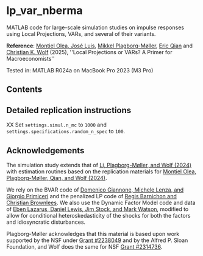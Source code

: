 # lp_var_nberma

MATLAB code for large-scale simulation studies on impulse responses using Local Projections, VARs, and several of their variants.

**Reference**: [Montiel Olea, José Luis](https://www.joseluismontielolea.com), [Mikkel Plagborg-Møller](https://www.mikkelpm.com), [Eric Qian](https://www.eric-qian.com) and [Christian K. Wolf](https://www.christiankwolf.com/) (2025), ''Local Projections or VARs? A Primer for Macroeconomists''

Tested in: MATLAB R024a on MacBook Pro 2023 (M3 Pro)

## Contents

## Detailed replication instructions

XX Set `settings.simul.n_mc` to `1000` and `settings.specifications.random_n_spec` to `100`.

## Acknowledgements
The simulation study extends that of [Li, Plagborg-Møller, and Wolf (2024)](https://github.com/dake-li/lp_var_simul) with estimation routines based on the replication materials for [Montiel Olea, Plagborg-Møller, Qian, and Wolf (2024)](https://github.com/ckwolf92/lp_var_inference).

We rely on the BVAR code of [Domenico Giannone, Michele Lenza, and Giorgio Primiceri](http://faculty.wcas.northwestern.edu/gep575/GLPreplicationWeb.zip) and the penalized LP code of [Regis Barnichon and Christian Brownlees](https://drive.google.com/drive/folders/1Fjzw-U3hjIl467KXywRqeQod2jdHOmDo). We also use the Dynamic Factor Model code and data of [Eben Lazarus, Daniel Lewis, Jim Stock, and Mark Watson](http://www.princeton.edu/~mwatson/ddisk/LLSW_ReplicationFiles_071418.zip), modified to allow for conditional heteroskedasticity of the shocks for both the factors and idiosyncratic disturbances.

Plagborg-Møller acknowledges that this material is based upon work supported by the NSF under [Grant #2238049](https://www.nsf.gov/awardsearch/showAward?AWD_ID=2238049) and by the Alfred P. Sloan Foundation, and Wolf does the same for NSF [Grant #2314736](https://www.nsf.gov/awardsearch/showAward?AWD_ID=2314736).

